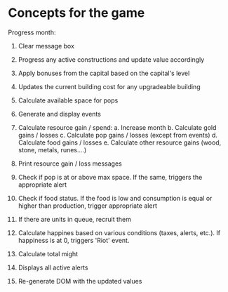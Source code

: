 # Concepts for the game

Progress month:

1. Clear message box
2. Progress any active constructions and update value accordingly
3. Apply bonuses from the capital based on the capital's level
4. Updates the current building cost for any upgradeable building
5. Calculate available space for pops
6. Generate and display events

7. Calculate resource gain / spend:
    a. Increase month
    b. Calculate gold gains / losses
    c. Calculate pop gains / losses (except from events)
    d. Calculate food gains / losses
    e. Calculate other resource gains (wood, stone, metals, runes....)

8. Print resource gain / loss messages
9. Check if pop is at or above max space. If the same, triggers the appropriate alert
10. Check if food status. If the food is low and consumption is equal or higher than production, trigger appropriate alert
11. If there are units in queue, recruit them
12. Calculate happines based on various conditions (taxes, alerts, etc.). If happiness is at 0, triggers 'Riot' event.
13. Calculate total might 
14. Displays all active alerts
15. Re-generate DOM with the updated values
